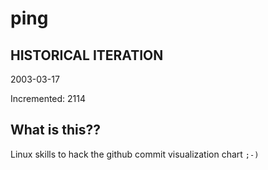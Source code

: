 # ping

## HISTORICAL ITERATION
2003-03-17

Incremented: 2114

## What is this?? 
Linux skills to hack the github commit visualization chart `;-)`
